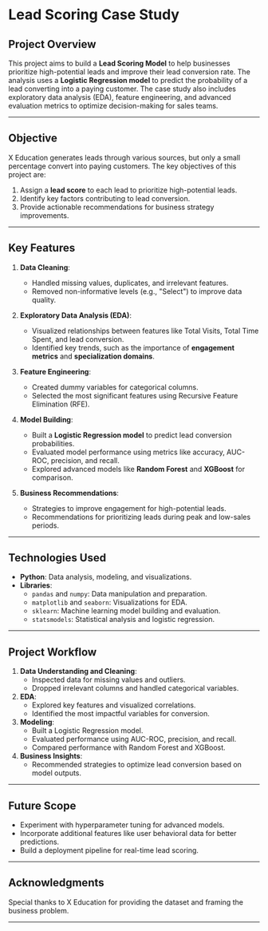 # **Lead Scoring Case Study**

## **Project Overview**
This project aims to build a **Lead Scoring Model** to help businesses prioritize high-potential leads and improve their lead conversion rate. The analysis uses a **Logistic Regression model** to predict the probability of a lead converting into a paying customer. The case study also includes exploratory data analysis (EDA), feature engineering, and advanced evaluation metrics to optimize decision-making for sales teams.

---

## **Objective**
X Education generates leads through various sources, but only a small percentage convert into paying customers. The key objectives of this project are:
1. Assign a **lead score** to each lead to prioritize high-potential leads.
2. Identify key factors contributing to lead conversion.
3. Provide actionable recommendations for business strategy improvements.

---

## **Key Features**
1. **Data Cleaning**:
   - Handled missing values, duplicates, and irrelevant features.
   - Removed non-informative levels (e.g., "Select") to improve data quality.

2. **Exploratory Data Analysis (EDA)**:
   - Visualized relationships between features like Total Visits, Total Time Spent, and lead conversion.
   - Identified key trends, such as the importance of **engagement metrics** and **specialization domains**.

3. **Feature Engineering**:
   - Created dummy variables for categorical columns.
   - Selected the most significant features using Recursive Feature Elimination (RFE).

4. **Model Building**:
   - Built a **Logistic Regression model** to predict lead conversion probabilities.
   - Evaluated model performance using metrics like accuracy, AUC-ROC, precision, and recall.
   - Explored advanced models like **Random Forest** and **XGBoost** for comparison.

5. **Business Recommendations**:
   - Strategies to improve engagement for high-potential leads.
   - Recommendations for prioritizing leads during peak and low-sales periods.

---

## **Technologies Used**
- **Python**: Data analysis, modeling, and visualizations.
- **Libraries**:
  - `pandas` and `numpy`: Data manipulation and preparation.
  - `matplotlib` and `seaborn`: Visualizations for EDA.
  - `sklearn`: Machine learning model building and evaluation.
  - `statsmodels`: Statistical analysis and logistic regression.

---

## **Project Workflow**
1. **Data Understanding and Cleaning**:
   - Inspected data for missing values and outliers.
   - Dropped irrelevant columns and handled categorical variables.
2. **EDA**:
   - Explored key features and visualized correlations.
   - Identified the most impactful variables for conversion.
3. **Modeling**:
   - Built a Logistic Regression model.
   - Evaluated performance using AUC-ROC, precision, and recall.
   - Compared performance with Random Forest and XGBoost.
4. **Business Insights**:
   - Recommended strategies to optimize lead conversion based on model outputs.

---

## **Future Scope**
- Experiment with hyperparameter tuning for advanced models.
- Incorporate additional features like user behavioral data for better predictions.
- Build a deployment pipeline for real-time lead scoring.

---

## **Acknowledgments**
Special thanks to X Education for providing the dataset and framing the business problem.

--- 
